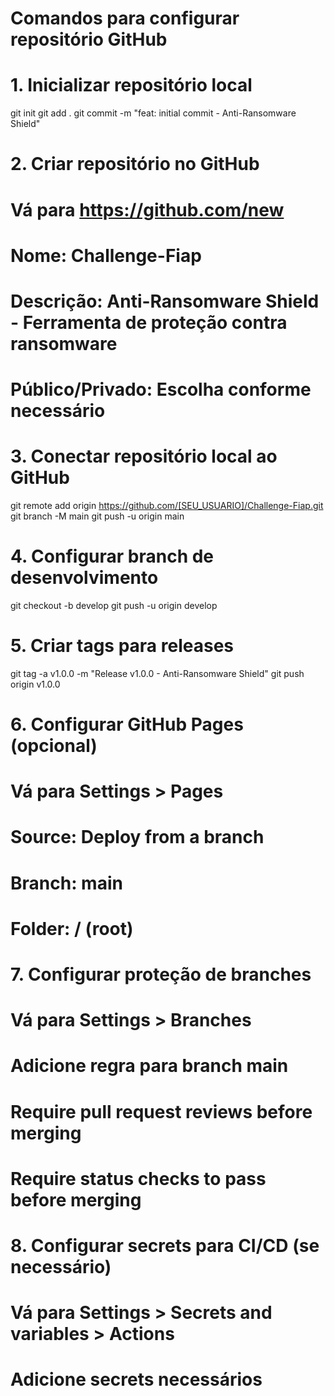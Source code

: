 # Comandos para configurar repositório GitHub

# 1. Inicializar repositório local
git init
git add .
git commit -m "feat: initial commit - Anti-Ransomware Shield"

# 2. Criar repositório no GitHub
# Vá para https://github.com/new
# Nome: Challenge-Fiap
# Descrição: Anti-Ransomware Shield - Ferramenta de proteção contra ransomware
# Público/Privado: Escolha conforme necessário

# 3. Conectar repositório local ao GitHub
git remote add origin https://github.com/[SEU_USUARIO]/Challenge-Fiap.git
git branch -M main
git push -u origin main

# 4. Configurar branch de desenvolvimento
git checkout -b develop
git push -u origin develop

# 5. Criar tags para releases
git tag -a v1.0.0 -m "Release v1.0.0 - Anti-Ransomware Shield"
git push origin v1.0.0

# 6. Configurar GitHub Pages (opcional)
# Vá para Settings > Pages
# Source: Deploy from a branch
# Branch: main
# Folder: / (root)

# 7. Configurar proteção de branches
# Vá para Settings > Branches
# Adicione regra para branch main
# Require pull request reviews before merging
# Require status checks to pass before merging

# 8. Configurar secrets para CI/CD (se necessário)
# Vá para Settings > Secrets and variables > Actions
# Adicione secrets necessários
